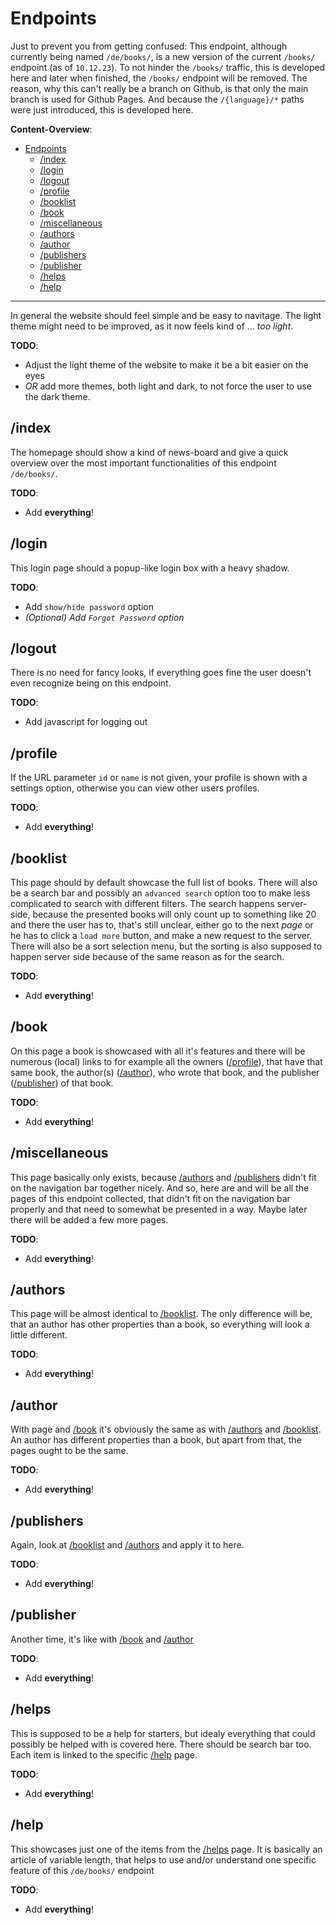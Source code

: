 # Endpoints

Just to prevent you from getting confused: This endpoint, although currently being named `/de/books/`, is a new version of the current `/books/` endpoint (as of `10.12.23`). To not hinder the `/books/` traffic, this is developed here and later when finished, the `/books/` endpoint will be removed. The reason, why this can't really be a branch on Github, is that only the main branch is used for Github Pages. And because the `/{language}/*` paths were just introduced, this is developed here.

__Content-Overview__:

- [Endpoints](#endpoints)
  - [/index](#index)
  - [/login](#login)
  - [/logout](#logout)
  - [/profile](#profile)
  - [/booklist](#booklist)
  - [/book](#book)
  - [/miscellaneous](#miscellaneous)
  - [/authors](#authors)
  - [/author](#author)
  - [/publishers](#publishers)
  - [/publisher](#publisher)
  - [/helps](#helps)
  - [/help](#help)

---

In general the website should feel simple and be easy to navitage. The light theme might need to be improved, as it now feels kind of ... _too light_.

**TODO**:

- Adjust the light theme of the website to make it be a bit easier on the eyes
- _OR_ add more themes, both light and dark, to not force the user to use the dark theme.

## /index

The homepage should show a kind of news-board and give a quick overview over the most important functionalities of this endpoint `/de/books/`.

**TODO**:

- Add __everything__!

## /login

This login page should a popup-like login box with a heavy shadow.

**TODO**:

- Add `show/hide password` option
- _(Optional) Add `Forgot Password` option_

## /logout

There is no need for fancy looks, if everything goes fine the user doesn't even recognize being on this endpoint.

**TODO**:

- Add javascript for logging out

## /profile

If the URL parameter `id` or `name` is not given, your profile is shown with a settings option, otherwise you can view other users profiles.

**TODO**:

- Add __everything__!

## /booklist

This page should by default showcase the full list of books. There will also be a search bar and possibly an `advanced search` option too to make less complicated to search with different filters. The search happens server-side, because the presented books will only count up to something like 20 and there the user has to, that's still unclear, either go to the next _page_ or he has to click a `load more` button, and make a new request to the server. There will also be a sort selection menu, but the sorting is also supposed to happen server side because of the same reason as for the search.

**TODO**:

- Add __everything__!

## /book

On this page a book is showcased with all it's features and there will be numerous (local) links to for example all the owners ([/profile](#profile)), that have that same book, the author(s) ([/author](#author)), who wrote that book, and the publisher ([/publisher](#publisher)) of that book.

**TODO**:

- Add __everything__!

## /miscellaneous

This page basically only exists, because [/authors](#authors) and [/publishers](#publishers) didn't fit on the navigation bar together nicely. And so, here are and will be all the pages of this endpoint collected, that didn't fit on the navigation bar properly and that need to somewhat be presented in a way. Maybe later there will be added a few more pages.

**TODO**:

- Add __everything__!

## /authors

This page will be almost identical to [/booklist](#booklist). The only difference will be, that an author has other properties than a book, so everything will look a little different.

**TODO**:

- Add __everything__!

## /author

With page and [/book](#book) it's obviously the same as with [/authors](#authors) and [/booklist](#booklist). An author has different properties than a book, but apart from that, the pages ought to be the same.

**TODO**:

- Add __everything__!

## /publishers

Again, look at [/booklist](#booklist) and [/authors](#authors) and apply it to here.

**TODO**:

- Add __everything__!

## /publisher

Another time, it's like with [/book](#book) and [/author](#author)

**TODO**:

- Add __everything__!

## /helps

This is supposed to be a help for starters, but idealy everything that could possibly be helped with is covered here. There should be search bar too. Each item is linked to the specific [/help](#help) page.

**TODO**:

- Add __everything__!

## /help

This showcases just one of the items from the [/helps](#helps) page. It is basically an article of variable length, that helps to use and/or understand one specific feature of this `/de/books/` endpoint

**TODO**:

- Add __everything__!
